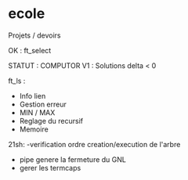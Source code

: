 # ecole
Projets / devoirs

OK :
ft_select

STATUT : 
COMPUTOR V1 :
    Solutions delta < 0

ft_ls :
  - Info lien
  - Gestion erreur
  - MIN / MAX
  - Reglage du recursif
  - Memoire
  
21sh:
  -verification ordre creation/execution de l'arbre
  - pipe genere la fermeture du GNL
  - gerer les termcaps
